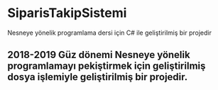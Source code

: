 # SiparisTakipSistemi
Nesneye yönelik programlama dersi için C# ile geliştirilmiş bir projedir
## 2018-2019 Güz dönemi Nesneye yönelik programlamayı pekiştirmek için geliştirilmiş dosya işlemiyle geliştirilmiş bir projedir.
